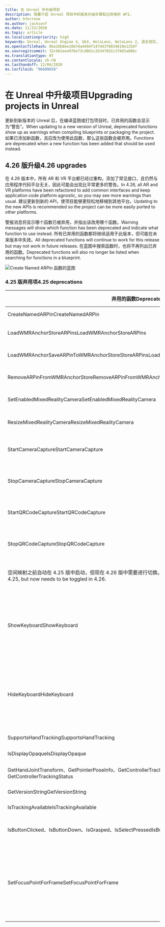 ```yaml
---
title: 在 Unreal 中升级项目
description: 简要介绍 Unreal 项目中的版本升级步骤和已弃用的 API。
author: hferrone
ms.author: jacksonf
ms.date: 11/23/2020
ms.topic: article
ms.localizationpriority: high
keywords: Unreal, Unreal Engine 4, UE4, HoloLens, HoloLens 2, 混合现实, 开发, 文档, 指南, 功能, 混合现实头戴显示设备, windows 混合现实头戴显示设备, 虚拟现实头戴显示设备, 移植, 升级
ms.openlocfilehash: 0ba10b8ee1067da4494f147d43f8834010e1250f
ms.sourcegitcommit: 32cb81eee976e73cd661c2b347691c37865a60bc
ms.translationtype: HT
ms.contentlocale: zh-CN
ms.lasthandoff: 12/04/2020
ms.locfileid: "96609658"
---
```

# <a name="upgrading-projects-in-unreal"></a><span data-ttu-id="d9a6a-104">在 Unreal 中升级项目</span><span class="sxs-lookup"><span data-stu-id="d9a6a-104">Upgrading projects in Unreal</span></span>

<span data-ttu-id="d9a6a-105">更新到新版本的 Unreal 后，在编译蓝图或打包项目时，已弃用的函数会显示为“警告”。</span><span class="sxs-lookup"><span data-stu-id="d9a6a-105">When updating to a new version of Unreal, deprecated functions show up as warnings when compiling blueprints or packaging the project.</span></span>  <span data-ttu-id="d9a6a-106">如果已添加新函数，且应改为使用此函数，那么这些函数会被弃用。</span><span class="sxs-lookup"><span data-stu-id="d9a6a-106">Functions are deprecated when a new function has been added that should be used instead.</span></span> 

## <a name="426-upgrades"></a><span data-ttu-id="d9a6a-107">4.26 版升级</span><span class="sxs-lookup"><span data-stu-id="d9a6a-107">4.26 upgrades</span></span>
 
<span data-ttu-id="d9a6a-108">在 4.26 版本中，所有 AR 和 VR 平台都已经过重构，添加了常见接口，且仍然与应用程序代码平台无关，因此可能会出现比平常更多的警告。</span><span class="sxs-lookup"><span data-stu-id="d9a6a-108">In 4.26, all AR and VR platforms have been refactored to add common interfaces and keep application code platform agnostic, so you may see more warnings than usual.</span></span>  <span data-ttu-id="d9a6a-109">建议更新到新的 API，使项目能够更轻松地移植到其他平台。</span><span class="sxs-lookup"><span data-stu-id="d9a6a-109">Updating to the new APIs is recommended so the project can be more easily ported to other platforms.</span></span>

<span data-ttu-id="d9a6a-110">警报消息将显示哪个函数已被弃用，并指出该改用哪个函数。</span><span class="sxs-lookup"><span data-stu-id="d9a6a-110">Warning messages will show which function has been deprecated and indicate what function to use instead.</span></span>  <span data-ttu-id="d9a6a-111">所有已弃用的函数都将继续适用于此版本，但可能在未来版本中失效。</span><span class="sxs-lookup"><span data-stu-id="d9a6a-111">All deprecated functions will continue to work for this release but may not work in future releases.</span></span>  <span data-ttu-id="d9a6a-112">在蓝图中搜索函数时，也将不再列出已弃用的函数。</span><span class="sxs-lookup"><span data-stu-id="d9a6a-112">Deprecated functions will also no longer be listed when searching for functions in a blueprint.</span></span>

![Create Named ARPin 函数的蓝图](images/unreal-porting-img-01.png)

### <a name="425-deprecations"></a><span data-ttu-id="d9a6a-114">4.25 版弃用项</span><span class="sxs-lookup"><span data-stu-id="d9a6a-114">4.25 deprecations</span></span>

| <span data-ttu-id="d9a6a-115">弃用的函数</span><span class="sxs-lookup"><span data-stu-id="d9a6a-115">Deprecated function</span></span> | <span data-ttu-id="d9a6a-116">新建函数</span><span class="sxs-lookup"><span data-stu-id="d9a6a-116">New function</span></span> |
| --- | --- |
| <span data-ttu-id="d9a6a-117">CreateNamedARPin</span><span class="sxs-lookup"><span data-stu-id="d9a6a-117">CreateNamedARPin</span></span> | ![Pin Component 函数的蓝图](images/unreal-porting-img-02.png) |
| <span data-ttu-id="d9a6a-119">LoadWMRAnchorStoreARPins</span><span class="sxs-lookup"><span data-stu-id="d9a6a-119">LoadWMRAnchorStoreARPins</span></span> | ![Load ARPins from Local Store 函数的蓝图](images/unreal-porting-img-03.png) |
| <span data-ttu-id="d9a6a-121">LoadWMRAnchorSaveARPinToWMRAnchorStoreStoreARPins</span><span class="sxs-lookup"><span data-stu-id="d9a6a-121">LoadWMRAnchorSaveARPinToWMRAnchorStoreStoreARPins</span></span> | ![Save ARPin to Local Store 函数的蓝图](images/unreal-porting-img-04.png) |
| <span data-ttu-id="d9a6a-123">RemoveARPinFromWMRAnchorStore</span><span class="sxs-lookup"><span data-stu-id="d9a6a-123">RemoveARPinFromWMRAnchorStore</span></span> | ![Remove ARPin from Local Store 函数的蓝图](images/unreal-porting-img-05.png) |
| <span data-ttu-id="d9a6a-125">SetEnabledMixedRealityCamera</span><span class="sxs-lookup"><span data-stu-id="d9a6a-125">SetEnabledMixedRealityCamera</span></span> | ![Set Enabled XRCamera 函数的蓝图](images/unreal-porting-img-06.png) |
| <span data-ttu-id="d9a6a-127">ResizeMixedRealityCamera</span><span class="sxs-lookup"><span data-stu-id="d9a6a-127">ResizeMixedRealityCamera</span></span> | ![Resize XRCamera 函数的蓝图](images/unreal-porting-img-07.png) |
| <span data-ttu-id="d9a6a-129">StartCameraCapture</span><span class="sxs-lookup"><span data-stu-id="d9a6a-129">StartCameraCapture</span></span> | ![用于启动摄像头捕获的 Toggle ARCapture 函数的蓝图](images/unreal-porting-img-08.png) |
| <span data-ttu-id="d9a6a-131">StopCameraCapture</span><span class="sxs-lookup"><span data-stu-id="d9a6a-131">StopCameraCapture</span></span> | ![用于停止摄像头捕获的 Toggle ARCapture 函数的蓝图](images/unreal-porting-img-09.png) |
| <span data-ttu-id="d9a6a-133">StartQRCodeCapture</span><span class="sxs-lookup"><span data-stu-id="d9a6a-133">StartQRCodeCapture</span></span> | ![用于启动 QR 码捕获的 Toggle ARCapture 函数的蓝图](images/unreal-porting-img-10.png) |
| <span data-ttu-id="d9a6a-135">StopQRCodeCapture</span><span class="sxs-lookup"><span data-stu-id="d9a6a-135">StopQRCodeCapture</span></span> | ![用于停止 QR 码捕获的 Toggle ARCapture 函数的蓝图](images/unreal-porting-img-11.png) |
| <span data-ttu-id="d9a6a-137">空间映射之前自动在 4.25 版中启动，但现在 4.26 版中需要进行切换。</span><span class="sxs-lookup"><span data-stu-id="d9a6a-137">Spatial mapping previously automatically started in 4.25, but now needs to be toggled in 4.26.</span></span> | ![用于启用空间映射的 Toggle ARCapture 函数的蓝图](images/unreal-porting-img-12.png) |
| <span data-ttu-id="d9a6a-139">ShowKeyboard</span><span class="sxs-lookup"><span data-stu-id="d9a6a-139">ShowKeyboard</span></span> | <span data-ttu-id="d9a6a-140">已在 4.26 版中删除，这是因为当焦点在文本小组件上时，会自动显示键盘。</span><span class="sxs-lookup"><span data-stu-id="d9a6a-140">Removed in 4.26 since the keyboard automatically shows when a text widget is focused on.</span></span> |
| <span data-ttu-id="d9a6a-141">HideKeyboard</span><span class="sxs-lookup"><span data-stu-id="d9a6a-141">HideKeyboard</span></span> | <span data-ttu-id="d9a6a-142">已在 4.26 版中删除，这是因为当焦点不在文本小组件上时，将自动隐藏键盘。</span><span class="sxs-lookup"><span data-stu-id="d9a6a-142">Removed in 4.26 since the keyboard will automatically hide when a text widget is unfocused.</span></span> |
| <span data-ttu-id="d9a6a-143">SupportsHandTracking</span><span class="sxs-lookup"><span data-stu-id="d9a6a-143">SupportsHandTracking</span></span> | ![“支持手部跟踪”属性的蓝图](images/unreal-porting-img-13.png) |
| <span data-ttu-id="d9a6a-145">IsDisplayOpaque</span><span class="sxs-lookup"><span data-stu-id="d9a6a-145">IsDisplayOpaque</span></span> | ![IsDisplayOpaque 属性的蓝图](images/unreal-porting-img-14.png) |
| <span data-ttu-id="d9a6a-147">GetHandJointTransform、GetPointerPoseInfo、GetControllerTrackingStatus</span><span class="sxs-lookup"><span data-stu-id="d9a6a-147">GetHandJointTransform, GetPointerPoseInfo, GetControllerTrackingStatus</span></span> | ![Get Motion Controller Data 函数的蓝图](images/unreal-porting-img-15.png) |
| <span data-ttu-id="d9a6a-149">GetVersionString</span><span class="sxs-lookup"><span data-stu-id="d9a6a-149">GetVersionString</span></span> | ![Get Version String 函数的蓝图](images/unreal-porting-img-16.png) |
| <span data-ttu-id="d9a6a-151">IsTrackingAvailable</span><span class="sxs-lookup"><span data-stu-id="d9a6a-151">IsTrackingAvailable</span></span> | ![IsTrackingAvailable 属性的蓝图](images/unreal-porting-img-17.png) |
| <span data-ttu-id="d9a6a-153">IsButtonClicked、IsButtonDown、IsGrasped、IsSelectPressed</span><span class="sxs-lookup"><span data-stu-id="d9a6a-153">IsButtonClicked, IsButtonDown, IsGrasped, IsSelectPressed</span></span> | <span data-ttu-id="d9a6a-154">使用 Unreal 的输入操作系统。</span><span class="sxs-lookup"><span data-stu-id="d9a6a-154">Use Unreal’s input action system.</span></span> |
| <span data-ttu-id="d9a6a-155">SetFocusPointForFrame</span><span class="sxs-lookup"><span data-stu-id="d9a6a-155">SetFocusPointForFrame</span></span> | <span data-ttu-id="d9a6a-156">已在 4.26 版中删除。</span><span class="sxs-lookup"><span data-stu-id="d9a6a-156">Removed in 4.26.</span></span>  <span data-ttu-id="d9a6a-157">之前用于在远程处理时重新投影，而现在支持深度重新投影。</span><span class="sxs-lookup"><span data-stu-id="d9a6a-157">Previously used for reprojection when remoting, which now supports depth reprojection.</span></span> |